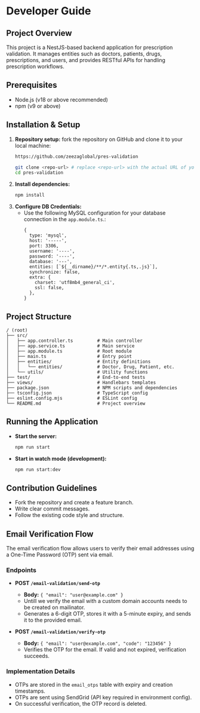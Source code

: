 # Developer Guide

## Project Overview

This project is a NestJS-based backend application for prescription validation. It manages entities such as doctors, patients, drugs, prescriptions, and users, and provides RESTful APIs for handling prescription workflows.

## Prerequisites

- Node.js (v18 or above recommended)
- npm (v9 or above)

## Installation & Setup

1. **Repository setup:**
   fork the repository on GitHub and clone it to your local machine:
   ```sh
   https://github.com/zeezaglobal/pres-validation
   ```
   ```sh
   git clone <repo-url> # replace <repo-url> with the actual URL of your forked repository
   cd pres-validation
   ```
2. **Install dependencies:**
   ```sh
   npm install
   ```
3. **Configure DB Credentials:**
   - Use the following MySQL configuration for your database connection in the `app.module.ts`.:
     ```app.module
     {
       type: 'mysql',
       host: '-----',
       port: 3306,
       username: '----',
       password: '----',
       database: '---',
       entities: [`${__dirname}/**/*.entity{.ts,.js}`],
       synchronize: false,
       extra: {
         charset: 'utf8mb4_general_ci',
         ssl: false,
       },
     }
     ```

## Project Structure

```
/ (root)
├── src/
│   ├── app.controller.ts         # Main controller
│   ├── app.service.ts            # Main service
│   ├── app.module.ts             # Root module
│   ├── main.ts                   # Entry point
│   ├── entities/                 # Entity definitions
│   │   └── entities/             # Doctor, Drug, Patient, etc.
│   └── utils/                    # Utility functions
├── test/                         # End-to-end tests
├── views/                        # Handlebars templates
├── package.json                  # NPM scripts and dependencies
├── tsconfig.json                 # TypeScript config
├── eslint.config.mjs             # ESLint config
└── README.md                     # Project overview
```

## Running the Application

- **Start the server:**
  ```sh
  npm run start
  ```
- **Start in watch mode (development):**
  ```sh
  npm run start:dev
  ```

## Contribution Guidelines

- Fork the repository and create a feature branch.
- Write clear commit messages.
- Follow the existing code style and structure.

## Email Verification Flow

The email verification flow allows users to verify their email addresses using a One-Time Password (OTP) sent via email.

### Endpoints

- **POST `/email-validation/send-otp`**
  - **Body:** `{ "email": "user@example.com" }`
  - Untill we verify the email with a custom domain accounts needs to be created on mailinator.
  - Generates a 6-digit OTP, stores it with a 5-minute expiry, and sends it to the provided email.

- **POST `/email-validation/verify-otp`**
  - **Body:** `{ "email": "user@example.com", "code": "123456" }`
  - Verifies the OTP for the email. If valid and not expired, verification succeeds.

### Implementation Details

- OTPs are stored in the `email_otps` table with expiry and creation timestamps.
- OTPs are sent using SendGrid (API key required in environment config).
- On successful verification, the OTP record is deleted.
